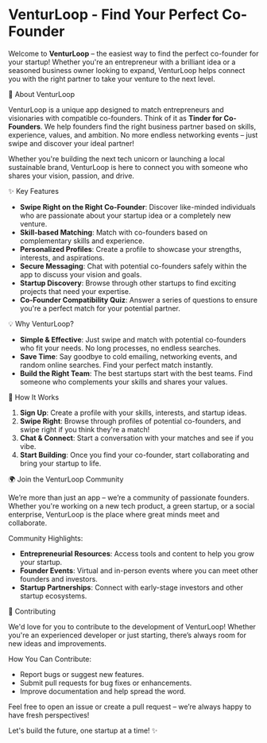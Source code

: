 # VenturLoop - Find Your Perfect Co-Founder

Welcome to **VenturLoop** – the easiest way to find the perfect co-founder for your startup! Whether you're an entrepreneur with a brilliant idea or a seasoned business owner looking to expand, VenturLoop helps connect you with the right partner to take your venture to the next level.

 🚀 About VenturLoop

VenturLoop is a unique app designed to match entrepreneurs and visionaries with compatible co-founders. Think of it as **Tinder for Co-Founders**. We help founders find the right business partner based on skills, experience, values, and ambition. No more endless networking events – just swipe and discover your ideal partner!

Whether you're building the next tech unicorn or launching a local sustainable brand, VenturLoop is here to connect you with someone who shares your vision, passion, and drive.

 ✨ Key Features

- **Swipe Right on the Right Co-Founder**: Discover like-minded individuals who are passionate about your startup idea or a completely new venture.
- **Skill-based Matching**: Match with co-founders based on complementary skills and experience.
- **Personalized Profiles**: Create a profile to showcase your strengths, interests, and aspirations.
- **Secure Messaging**: Chat with potential co-founders safely within the app to discuss your vision and goals.
- **Startup Discovery**: Browse through other startups to find exciting projects that need your expertise.
- **Co-Founder Compatibility Quiz**: Answer a series of questions to ensure you're a perfect match for your potential partner.

 💡 Why VenturLoop?

- **Simple & Effective**: Just swipe and match with potential co-founders who fit your needs. No long processes, no endless searches.
- **Save Time**: Say goodbye to cold emailing, networking events, and random online searches. Find your perfect match instantly.
- **Build the Right Team**: The best startups start with the best teams. Find someone who complements your skills and shares your values.

 🎯 How It Works

1. **Sign Up**: Create a profile with your skills, interests, and startup ideas.
2. **Swipe Right**: Browse through profiles of potential co-founders, and swipe right if you think they're a match!
3. **Chat & Connect**: Start a conversation with your matches and see if you vibe.
4. **Start Building**: Once you find your co-founder, start collaborating and bring your startup to life.

 🌍 Join the VenturLoop Community

We’re more than just an app – we’re a community of passionate founders. Whether you're working on a new tech product, a green startup, or a social enterprise, VenturLoop is the place where great minds meet and collaborate.

 Community Highlights:
- **Entrepreneurial Resources**: Access tools and content to help you grow your startup.
- **Founder Events**: Virtual and in-person events where you can meet other founders and investors.
- **Startup Partnerships**: Connect with early-stage investors and other startup ecosystems.

 🤝 Contributing

We'd love for you to contribute to the development of VenturLoop! Whether you're an experienced developer or just starting, there’s always room for new ideas and improvements.

 How You Can Contribute:
- Report bugs or suggest new features.
- Submit pull requests for bug fixes or enhancements.
- Improve documentation and help spread the word.

Feel free to open an issue or create a pull request – we’re always happy to have fresh perspectives!


Let's build the future, one startup at a time! ✨
